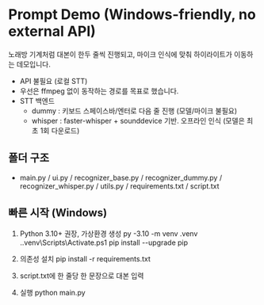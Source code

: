 # Prompt Demo (Windows-friendly, no external API)

노래방 기계처럼 대본이 한두 줄씩 진행되고, 마이크 인식에 맞춰 하이라이트가 이동하는 데모입니다.

- API 불필요 (로컬 STT)
- 우선은 ffmpeg 없이 동작하는 경로를 목표로 했습니다.
- STT 백엔드
  - dummy : 키보드 스페이스바/엔터로 다음 줄 진행 (모델/마이크 불필요)
  - whisper : faster-whisper + sounddevice 기반. 오프라인 인식 (모델은 최초 1회 다운로드)

## 폴더 구조
- main.py / ui.py / recognizer_base.py / recognizer_dummy.py / recognizer_whisper.py / utils.py / requirements.txt / script.txt

## 빠른 시작 (Windows)
1) Python 3.10+ 권장, 가상환경 생성
   py -3.10 -m venv .venv
   .\.venv\Scripts\Activate.ps1
   pip install --upgrade pip

2) 의존성 설치
   pip install -r requirements.txt

3) script.txt에 한 줄당 한 문장으로 대본 입력

4) 실행
   python main.py
